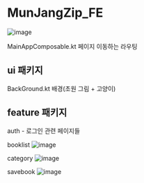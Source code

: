 # MunJangZip_FE
![image](https://github.com/user-attachments/assets/fac15a47-f4f3-4d02-a812-43fb7d749277)

MainAppComposable.kt
페이지 이동하는 라우팅

## ui 패키지
BackGround.kt
배경(초원 그림 + 고양이)

## feature 패키지
auth - 로그인 관련 페이지들

booklist
![image](https://github.com/user-attachments/assets/297856e8-46a1-43bb-aba9-bdedd2b55baf)

category
![image](https://github.com/user-attachments/assets/17f3a450-eef6-4b28-8839-c6387a5faad2)

savebook
![image](https://github.com/user-attachments/assets/50226c1e-9652-46c3-9dfe-50ae87431e16)

